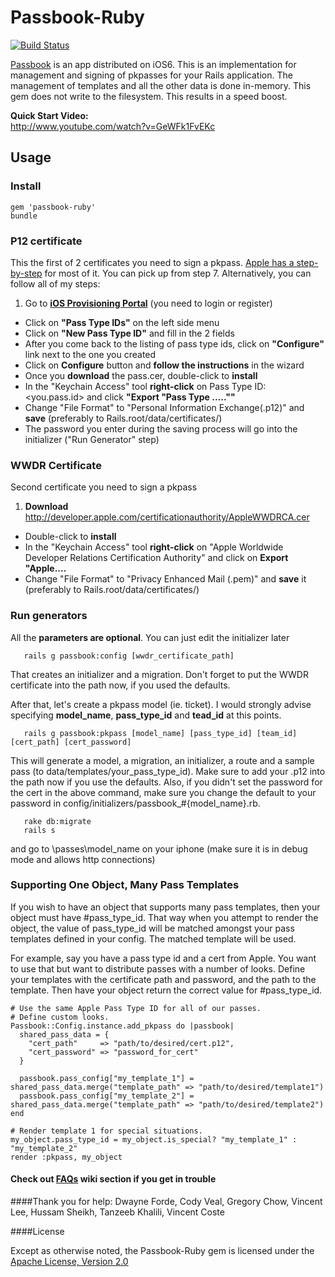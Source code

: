 # Passbook-Ruby

[![Build Status](https://secure.travis-ci.org/xtremelabs/xl-passbook-ruby.png)](http://travis-ci.org/xtremelabs/xl-passbook-ruby)

[Passbook] is an app distributed on iOS6.
This is an implementation for management and signing of pkpasses for your Rails application.
The management of templates and all the other data is done in-memory. This gem does not write to the filesystem. This results in a speed boost.

**Quick Start Video:**<br/>
http://www.youtube.com/watch?v=GeWFk1FvEKc

## Usage

### Install

```
gem 'passbook-ruby'
bundle
```
### P12 certificate
This the first of 2 certificates you need to sign a pkpass.
[Apple has a step-by-step] for most of it. You can pick up from step 7.
Alternatively, you can follow all of my steps:

1. Go to <b>[iOS Provisioning Portal]</b> (you need to login or register)
* Click on <b>"Pass Type IDs"</b> on the left side menu
* Click on <b>"New Pass Type ID"</b> and fill in the 2 fields
* After you come back to the listing of pass type ids, click on <b>"Configure"</b> link next to the one you created
* Click on <b>Configure</b> button and <b>follow the instructions</b> in the wizard
* Once you <b>download</b> the pass.cer, double-click to <b>install</b>
* In the "Keychain Access" tool <b>right-click</b> on Pass Type ID: <you.pass.id> and click <b>"Export "Pass Type .....""</b>
* Change "File Format" to "Personal Information Exchange(.p12)" and <b>save</b> (preferably to Rails.root/data/certificates/)
* The password you enter during the saving process will go into the initializer ("Run Generator" step)

### WWDR Certificate
Second certificate you need to sign a pkpass

1. <b>Download</b> http://developer.apple.com/certificationauthority/AppleWWDRCA.cer
* Double-click to <b>install</b>
* In the "Keychain Access" tool <b>right-click</b> on "Apple Worldwide Developer Relations Certification Authority" and click on <b>Export "Apple....</b>
* Change "File Format" to "Privacy Enhanced Mail (.pem)" and <b>save</b> it (preferably to Rails.root/data/certificates/)

### Run generators
All the <b>parameters are optional</b>. You can just edit the initializer later
```
   rails g passbook:config [wwdr_certificate_path]
```
That creates an initializer and a migration.
Don't forget to put the WWDR certificate into the path now, if you used the defaults.


After that, let's create a pkpass model (ie. ticket).
I would strongly advise specifying **model_name**, **pass_type_id** and **tead_id** at this points.

```
   rails g passbook:pkpass [model_name] [pass_type_id] [team_id] [cert_path] [cert_password]
```
This will generate a model, a migration, an initializer, a route and a sample pass (to data/templates/your_pass_type_id). Make sure to add your
.p12 into the path now if you use the defaults. Also, if you didn't set the password for the cert in the above command, make sure you change the default to
your password in config/initializers/passbook_#{model_name}.rb.


```
   rake db:migrate
   rails s
```
and go to \passes\model_name on your iphone (make sure it is in debug mode and allows http connections)


### Supporting One Object, Many Pass Templates
If you wish to have an object that supports many pass templates, then your object
must have #pass_type_id. That way when you attempt to render the object, the value
of pass_type_id will be matched amongst your pass templates defined in your config.
The matched template will be used.

For example, say you have a pass type id and a cert from Apple. You want to use that
but want to distribute passes with a number of looks. Define your templates with the
certificate path and password, and the path to the template. Then have your object
return the correct value for #pass_type_id.

```
# Use the same Apple Pass Type ID for all of our passes. 
# Define custom looks.
Passbook::Config.instance.add_pkpass do |passbook|
  shared_pass_data = {
    "cert_path"     => "path/to/desired/cert.p12",
    "cert_password" => "password_for_cert"
  }

  passbook.pass_config["my_template_1"] = shared_pass_data.merge("template_path" => "path/to/desired/template1")
  passbook.pass_config["my_template_2"] = shared_pass_data.merge("template_path" => "path/to/desired/template2")
end
```

```
# Render template 1 for special situations.
my_object.pass_type_id = my_object.is_special? "my_template_1" : "my_template_2"
render :pkpass, my_object
```



#### Check out [FAQs] wiki section if you get in trouble

####Thank you for help:
Dwayne Forde, Cody Veal, Gregory Chow, Vincent Lee, Hussam Sheikh, Tanzeeb Khalili, Vincent Coste


####License

Except as otherwise noted, the Passbook-Ruby gem is licensed under the [Apache License, Version 2.0]


  [passbook]: https://developer.apple.com/passbook/
  [iOS Provisioning Portal]: https://developer.apple.com/devcenter/ios/index.action
  [Apple has a step-by-step]: https://developer.apple.com/library/ios/documentation/UserExperience/Conceptual/PassKit_PG/Chapters/YourFirst.html#//apple_ref/doc/uid/TP40012195-CH2-SW27
  [Pass Design and Creation]: https://developer.apple.com/library/ios/#documentation/UserExperience/Conceptual/PassKit_PG/Chapters/Creating.html#//apple_ref/doc/uid/TP40012195-CH4-SW1
  [Apple documentation]: https://developer.apple.com/library/ios/#documentation/UserExperience/Conceptual/PassKit_PG/Chapters/Introduction.html
  [Download a sample]: https://github.com/downloads/xtremelabs/xl-passbook-ruby/pass.com.acme.zip
  [FAQs]: https://github.com/xtremelabs/xl-passbook-ruby/wiki/faqs
  [teamIdentifier]: https://github.com/xtremelabs/xl-passbook-ruby/wiki/faqs
  [Apache License, Version 2.0]: http://www.apache.org/licenses/LICENSE-2.0.html
